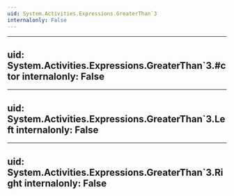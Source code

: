 ```yaml
---
uid: System.Activities.Expressions.GreaterThan`3
internalonly: False
---
```


---
uid: System.Activities.Expressions.GreaterThan`3.#ctor
internalonly: False
---

---
uid: System.Activities.Expressions.GreaterThan`3.Left
internalonly: False
---

---
uid: System.Activities.Expressions.GreaterThan`3.Right
internalonly: False
---
